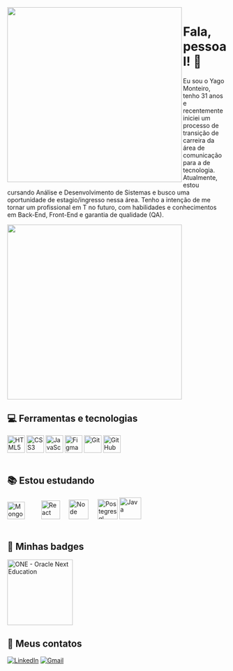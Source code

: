 
<!-- <img src="https://github.com/yagomonteiroo/yagomonteiroo/assets/83723729/18c5ff9c-4b3e-4465-a78f-0e37df35bf0f" width="400 "  align="left"/> -->
<img src="https://github.com/yagomonteiroo/yagomonteiroo/assets/83723729/86c86b06-95b0-4ca2-a2dd-75fc94dcb7fb" width="400 "  align="left"/>

# Fala, pessoal! :call_me_hand:
<p>Eu sou o Yago Monteiro, tenho 31 anos e recentemente iniciei um processo de transição de carreira da área de comunicação para a de tecnologia. 
Atualmente, estou cursando Análise e Desenvolvimento de Sistemas e busco uma oportunidade de estagio/ingresso nessa área. Tenho a intenção de me tornar um profissional em T no futuro, com habilidades e conhecimentos em Back-End, Front-End e garantia de qualidade (QA).

<div>
  <a href="https://github.com/yagomonteiroo">
   <img width="400" src="https://github-readme-stats.vercel.app/api/top-langs/?username=yagomonteiroo&layout=compact&langs_count=16&theme=dracula"/>
  </a>
</div>



## :computer: Ferramentas e tecnologias
<div>
 <img src="https://cdn.jsdelivr.net/gh/devicons/devicon/icons/html5/html5-plain-wordmark.svg" width=40px alt="HTML5"/>
 <img src="https://cdn.jsdelivr.net/gh/devicons/devicon/icons/css3/css3-plain-wordmark.svg" width=40px alt="CSS3"/>
 <img src="https://cdn.jsdelivr.net/gh/devicons/devicon/icons/javascript/javascript-original.svg" width=40px alt="JavaScript"/>
 <img src="https://cdn.jsdelivr.net/gh/devicons/devicon/icons/figma/figma-original.svg" width=40px alt="Figma"/>
 <img src="https://cdn.jsdelivr.net/gh/devicons/devicon/icons/git/git-original.svg" width=40px alt="Git"/>
 <img src="https://cdn.jsdelivr.net/gh/devicons/devicon/icons/github/github-original.svg" width=40px alt="GitHub"/>
</div>
<br>

## :books: Estou estudando
<div>
 <img src="https://cdn.jsdelivr.net/gh/devicons/devicon/icons/mongodb/mongodb-plain-wordmark.svg" width=40px alt="MongoDB"/> ㅤ
 <link rel="stylesheet" type='text/css' href="https://cdn.jsdelivr.net/gh/devicons/devicon@latest/devicon.min.css" width=32px alt="Express"/> ㅤ
 <img src="https://cdn.jsdelivr.net/gh/devicons/devicon/icons/react/react-original-wordmark.svg" width=43px alt="React"/> ㅤ
 <img src="https://cdn.jsdelivr.net/gh/devicons/devicon@latest/icons/nodejs/nodejs-plain-wordmark.svg" width=45px alt="Node"/> ㅤ
 <img src="https://cdn.jsdelivr.net/gh/devicons/devicon/icons/postgresql/postgresql-plain-wordmark.svg" width=46px alt="Postegresql"/>
 <img src="https://cdn.jsdelivr.net/gh/devicons/devicon@latest/icons/java/java-original-wordmark.svg" width=50px alt="Java" />
</div>
<br>

## :2nd_place_medal: Minhas badges
<div>
  <img src="https://github.com/yagomonteiroo/yagomonteiroo/assets/83723729/e9f41ffe-95db-45eb-8e33-dcb02fcc52ae" alt="ONE - Oracle Next Education" width="150px"/>
</div>


## :email: Meus contatos
[![LinkedIn](https://img.shields.io/badge/-LinkedIn-%230077B5?style=for-the-badge&logo=linkedin&logoColor=white)](https://www.linkedin.com/in/yagomonteiro/)
<a href="mailto:yago.monteiroo@gmail.com">  ![Gmail](https://img.shields.io/badge/Gmail-D14836?style=for-the-badge&logo=gmail&logoColor=white)  </a>

